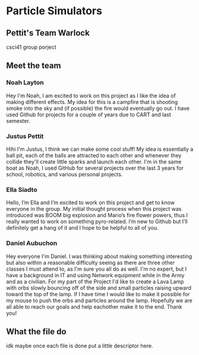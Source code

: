 # Particle Simulators
## Pettit's Team Warlock
csci41 group porject

## Meet the team

### Noah Layton

Hey I'm Noah, I am excited to work on this project as I like the idea of making different effects. 
My idea for this is a campfire that is shooting smoke into the sky and (if possible) the fire would eventually 
go out. I have used Github for projects for a couple of years due to CART and last semester. 

### Justus Pettit

Hihi I'm Justus, I think we can make some cool stuff! My idea is essentially a ball pit, each of the balls are attracted to each other and whenever they collide they'll create little sparks and launch each other. I'm in the same boat as Noah, I used GitHub for several projects over the last 3 years for school, robotics, and various personal projects.

### Ella Siadto

Hello, I’m Ella and I’m excited to work on this project and get to know everyone in the group. My initial thought process when this project was introduced was BOOM big explosion and Mario’s fire flower powers, thus I really wanted to work on something pyro-related. I’m new to Github but I’ll definitely get a hang of it and I hope to be helpful to all of you. 

### Daniel Aubuchon
Hey everyone I'm Daniel. I was thinking about making something interesting but also within a reasonable difficulty seeing as there are three other classes I must attend to, as I'm sure you all do as well. I'm no expert, but I have a background in IT and using Network equipment while in the Army and as a civilian. For my part of the Project I'd like to create a Lava Lamp with orbs slowly bouncing off of the side and small particles raising upward toward the top of the lamp. If I have time I would like to make it possible for my mouse to push the orbs and particles around the lamp. Hopefully we are all able to reach our goals and help eachother make it to the end. Thank you!

## What the file do

idk maybe once each file is done put a little descriptor here.
